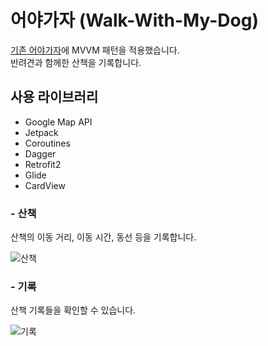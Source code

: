 어야가자 (Walk-With-My-Dog)
==
[기존 어야가자](https://github.com/summerdewyes/walks-with-my-dog-portfolio)에 MVVM 패턴을 적용했습니다.   
반려견과 함께한 산책을 기록합니다.

## 사용 라이브러리

* Google Map API
* Jetpack
* Coroutines
* Dagger
* Retrofit2
* Glide
* CardView


### - 산책
산책의 이동 거리, 이동 시간, 동선 등을 기록합니다.

![산책](https://user-images.githubusercontent.com/74890579/132471565-d2f71eac-984b-4c19-afc4-340f750884ee.gif)


### - 기록
산책 기록들을 확인할 수 있습니다.

![기록](https://user-images.githubusercontent.com/74890579/132470785-98169ff6-7d5d-4ee4-96b5-8b5a26d806a9.gif)







